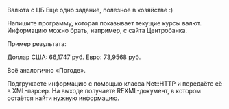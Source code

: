 ﻿Валюта с ЦБ
Еще одно задание, полезное в хозяйстве :)

Напишите программу, которая показывает текущие курсы валют. Информацию можно брать, например, с сайта Центробанка.

Пример результата:

Доллар США: 66,1747 руб.
Евро: 73,9568 руб.

Всё аналогично «Погоде».

Подгружаете информацию с помощью класса Net::HTTP и передаёте её в XML-парсер. На выходе получаете REXML-документ, в котором остаётся найти нужную информацию.